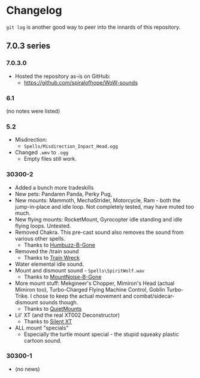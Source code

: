 # Changelog

`git log` is another good way to peer into the innards of this repository.


## 7.0.3 series

### 7.0.3.0

- Hosted the repository as-is on GitHub:
  -  https://github.com/spiralofhope/WoW-sounds


### 6.1

(no notes were listed)


### 5.2

- Misdirection:
  -  `Spells/Misdirection_Inpact_Head.ogg`
- Changed `.wmv` to `.ogg`
  -  Empty files still work.

### 30300-2

- Added a bunch more tradeskills
- New pets: Pandaren Panda, Perky Pug,
- New mounts: Mammoth, MechaStrider, Motorcycle, Ram - both the jump-in-place and idle loop.  Not completely tested, may have muted too much.
- New flying mounts:  RocketMount, Gyrocopter idle standing and idle flying loops.  Untested.
- Removed Chakra.  This pre-cast sound also removes the sound from various other spells.
  -  Thanks to [Humbuzz-B-Gone](https://wow.curseforge.com/projects/28439)
- Removed the /train sound
  -  Thanks to [Train Wreck](http://www.wowinterface.com/downloads/info12077)
- Water elemental idle sound.
- Mount and dismount sound - `Spells\SpiritWolf.wav`
  -  Thanks to [MountNoise-B-Gone ](https://wow.curseforge.com/projects/28969)
- More mount stuff: Mekgineer's Chopper, Mimiron's Head (actual Mimiron too), Turbo-Charged Flying Machine Control, Goblin Turbo-Trike.  I chose to keep the actual movement and combat/sidecar-dismount sounds though.
  -  Thanks to [QuietMounts](http://www.wowinterface.com/downloads/info16194)
- Lil' XT (and the real XT002 Deconstructor)
  -  Thanks to [Silent XT](http://wowinterface.com/downloads/info16491)
- ALL mount "specials"
  -  Especially the turtle mount special - the stupid squeaky plastic cartoon sound.

### 30300-1

- (no news)
